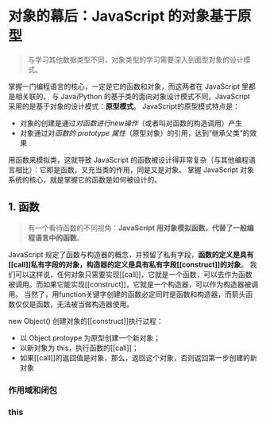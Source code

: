 # 对象的幕后：JavaScript 的对象基于原型

> 与学习其他数据类型不同，对象类型的学习需要深入到面型对象的设计模式。


掌握一门编程语言的核心，一定是它的函数和对象，而这两者在 JavaScript 里都是相关联的。
与 Java/Python 的基于类的面向对象设计模式不同，JavaScript 采用的是基于对象的设计模式：**原型模式**。
JavaScript的原型模式特点是：

- 对象的创建是通过*对函数进行new操作*（或者叫对函数的构造调用）产生
- 对象通过对*函数的 prototype 属性*（原型对象）的引用，达到“继承父类”的效果

用函数来模拟类，这就导致 JavaScript 的函数被设计得非常复杂（与其他编程语言相比）：它即是函数，又充当类的作用，同是又是对象。
掌握 JavaScript 对象系统的核心，就是掌握它的函数是如何被设计的。

## 1. 函数

> 有一个看待函数的不同视角：**JavaScript 用对象模拟函数，代替了一般编程语言中的函数**。

JavaScript 规定了函数与构造器的概念，并预留了私有字段，**函数的定义是具有[[call]]私有字段的对象，构造器的定义是具有私有字段[[construct]]的对象**。
我们可以这样说，任何对象只需要实现[[call]]，它就是一个函数，可以去作为函数被调用。而如果它能实现[[construct]]，它就是一个构造器，可以作为构造器被调用。
当然了，用function关键字创建的函数必定同时是函数和构造器，而箭头函数仅仅是函数，无法被当做构造器使用。

new Object() 创建对象的[[construct]]执行过程：

- 以 Object.protoype 为原型创建一个新对象；
- 以新对象为 this，执行函数的[[call]]；
- 如果[[call]]的返回值是对象，那么，返回这个对象，否则返回第一步创建的新对象


### 作用域和闭包

### this


